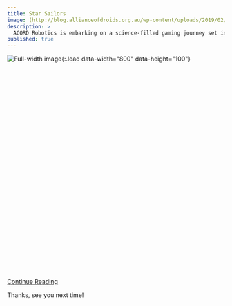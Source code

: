```yaml
---
title: Star Sailors
image: (http://blog.allianceofdroids.org.au/wp-content/uploads/2019/02/ACORD.v1.png)
description: >
  ACORD Robotics is embarking on a science-filled gaming journey set in space full of Robots, Experiments, and star ship fun!
published: true
---
```

![Full-width image](http://blog.allianceofdroids.org.au/wp-content/uploads/2019/02/ACORD.v1.png){:.lead data-width="800" data-height="100"}

<div class="codegena_iframe" data-src="http://allianceofdroids.org.au" style="height:471px;width:800px;" data-responsive="true" data-img="http://blog.allianceofdroids.org.au/wp-content/uploads/2019/02/ACORD.v1.png" data-css="background:url('//codegena.com/wp-content/uploads/2015/09/loading.gif') white center center no-repeat;border:0px;"></div><script src="https://rawgit.com/shaneapen/Codegena/master/async-iframe.js"></script>

[Continue Reading](http://acord-robotics.github.io/starsailors/2019-02-18-improving-site-build-speed/)

Thanks, see you next time!
